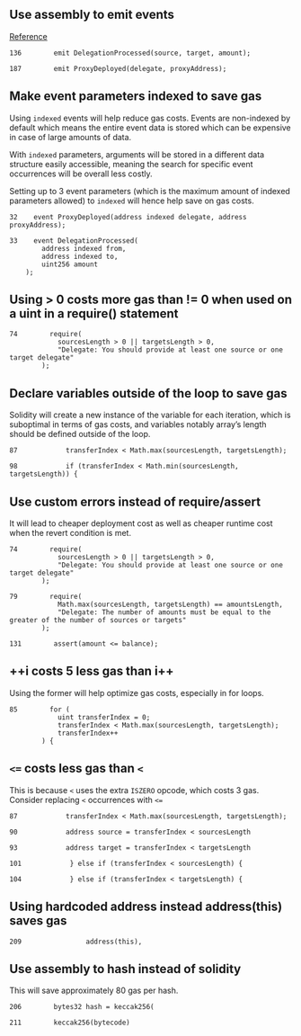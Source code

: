 ## Use assembly to emit events

[Reference](https://code4rena.com/reports/2023-08-goodentry#g-08-use-assembly-to-emit-events)

```
136        emit DelegationProcessed(source, target, amount);

187        emit ProxyDeployed(delegate, proxyAddress);
```

## Make event parameters indexed to save gas

Using ```indexed``` events will help reduce gas costs. Events are non-indexed by default which means the entire event data is stored which can be expensive in case of large amounts of data.

With ```indexed``` parameters, arguments will be stored in a different data structure easily accessible, meaning the search for specific event occurrences will be overall less costly.

Setting up to 3 event parameters (which is the maximum amount of indexed parameters allowed) to ```indexed``` will hence help save on gas costs.

```
32    event ProxyDeployed(address indexed delegate, address proxyAddress);

33    event DelegationProcessed(
        address indexed from,
        address indexed to,
        uint256 amount
    );
```

## Using > 0 costs more gas than != 0 when used on a uint in a require() statement

```
74        require(
            sourcesLength > 0 || targetsLength > 0,
            "Delegate: You should provide at least one source or one target delegate"
        );
```

## Declare variables outside of the loop to save gas

Solidity will create a new instance of the variable for each iteration, which is suboptimal in terms of gas costs, and variables notably array’s length should be defined outside of the loop.

```
87            transferIndex < Math.max(sourcesLength, targetsLength);

98            if (transferIndex < Math.min(sourcesLength, targetsLength)) {
```
## Use custom errors instead of require/assert

It will lead to cheaper deployment cost as well as cheaper runtime cost when the revert condition is met.

```
74        require(
            sourcesLength > 0 || targetsLength > 0,
            "Delegate: You should provide at least one source or one target delegate"
        );

79        require(
            Math.max(sourcesLength, targetsLength) == amountsLength,
            "Delegate: The number of amounts must be equal to the greater of the number of sources or targets"
        );

131        assert(amount <= balance);
```

## ++i costs 5 less gas than i++

Using the former will help optimize gas costs, especially in for loops.

```
85        for (
            uint transferIndex = 0;
            transferIndex < Math.max(sourcesLength, targetsLength);
            transferIndex++
        ) {
```

## ```<=``` costs less gas than ```<```

This is because ```<``` uses the extra ```ISZERO``` opcode, which costs 3 gas. Consider replacing ```<``` occurrences with ```<=```

```
87            transferIndex < Math.max(sourcesLength, targetsLength);

90            address source = transferIndex < sourcesLength

93            address target = transferIndex < targetsLength

101            } else if (transferIndex < sourcesLength) {

104            } else if (transferIndex < targetsLength) {
```

## Using hardcoded address instead address(this) saves gas

```
209                address(this),
```

## Use assembly to hash instead of solidity

This will save approximately 80 gas per hash. 

```
206        bytes32 hash = keccak256(

211        keccak256(bytecode)
```
